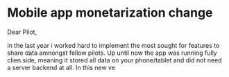 # Mobile app monetarization change

Dear Pilot,

in the last year i worked hard to implement the most sought for features to share data amnongst fellow pilots.
Up until now the app was running fully clien.side, meaning it stored all data on your phone/tablet and did not need a server backend at all.
In this new ve
<!--stackedit_data:
eyJoaXN0b3J5IjpbNDI2ODcwMTg5XX0=
-->